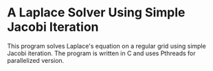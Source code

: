 # A Laplace Solver Using Simple Jacobi Iteration

This program solves Laplace's equation on a regular grid using simple Jacobi iteration. The program is written in C and uses Pthreads for parallelized version.

